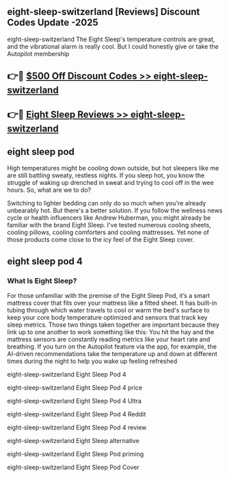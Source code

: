 ## eight-sleep-switzerland [Reviews​] Discount Codes Update -2025

eight-sleep-switzerland The Eight Sleep's temperature controls are great, and the vibrational alarm is really cool. But I could honestly give or take the Autopilot membership

## 👉🔴 [$500 Off Discount Codes >> eight-sleep-switzerland](http://download.freeplayer.one?title=eight-sleep-switzerland&ref=18-ES)

## 👉🔴 [Eight Sleep Reviews >> eight-sleep-switzerland](http://download.freeplayer.one?title=eight-sleep-switzerland&ref=18-ES)

## eight sleep pod

High temperatures might be cooling down outside, but hot sleepers like me are still battling sweaty, restless nights. If you sleep hot, you know the struggle of waking up drenched in sweat and trying to cool off in the wee hours. So, what are we to do?

Switching to lighter bedding can only do so much when you're already unbearably hot. But there's a better solution. If you follow the wellness news cycle or health influencers like Andrew Huberman, you might already be familiar with the brand Eight Sleep. I've tested numerous cooling sheets, cooling pillows, cooling comforters and cooling mattresses. Yet none of those products come close to the icy feel of the Eight Sleep cover.

## eight sleep pod 4

### What Is Eight Sleep?

For those unfamiliar with the premise of the Eight Sleep Pod, it’s a smart mattress cover that fits over your mattress like a fitted sheet. It has built-in tubing through which water travels to cool or warm the bed's surface to keep your core body temperature optimized and sensors that track key sleep metrics. Those two things taken together are important because they link up to one another to work something like this: You hit the hay and the mattress sensors are constantly reading metrics like your heart rate and breathing. If you turn on the Autopilot feature via the app, for example, the AI-driven recommendations take the temperature up and down at different times during the night to help you wake up feeling refreshed

eight-sleep-switzerland Eight Sleep Pod 4

eight-sleep-switzerland Eight Sleep Pod 4 price

eight-sleep-switzerland Eight Sleep Pod 4 Ultra

eight-sleep-switzerland Eight Sleep Pod 4 Reddit

eight-sleep-switzerland Eight Sleep Pod 4 review

eight-sleep-switzerland Eight Sleep alternative

eight-sleep-switzerland Eight Sleep Pod priming

eight-sleep-switzerland Eight Sleep Pod Cover